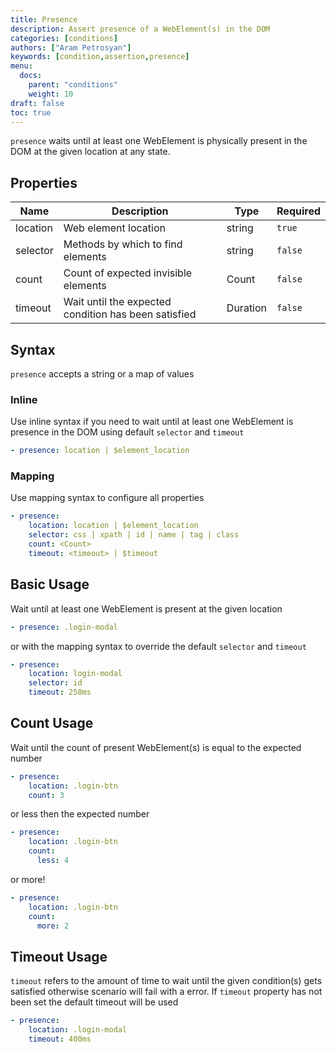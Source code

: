 ```yaml
---
title: Presence
description: Assert presence of a WebElement(s) in the DOM
categories: [conditions]
authors: ["Aram Petrosyan"]
keywords: [condition,assertion,presence]
menu:
  docs:
    parent: "conditions"
    weight: 10
draft: false
toc: true    
---
```


`presence` waits until at least one WebElement is physically present in the DOM at the given location at any state.

## Properties

Name|Description|Type|Required
---|---|---|---
location|Web element location|string|`true`
selector|Methods by which to find elements|string|`false`
count|Count of expected invisible elements|Count|`false`
timeout|Wait until the expected condition has been satisfied|Duration|`false`

## Syntax

`presence` accepts a string or a map of values

### Inline

Use inline syntax if you need to wait until at least one WebElement is presence in the DOM using default `selector` and `timeout`

```yaml
- presence: location | $element_location
```

### Mapping

Use mapping syntax to configure all properties

```yaml
- presence:
    location: location | $element_location
    selector: css | xpath | id | name | tag | class
    count: <Count>
    timeout: <timeout> | $timeout
```

## Basic Usage

Wait until at least one WebElement is present at the given location

```yaml
- presence: .login-modal
```

or with the mapping syntax to override the default `selector` and `timeout`

```yaml
- presence:
    location: login-modal
    selector: id
    timeout: 250ms
```

## Count Usage

Wait until the count of present WebElement(s) is equal to the expected number

```yaml
- presence:
    location: .login-btn
    count: 3
```

or less then the expected number

```yaml
- presence:
    location: .login-btn
    count:
      less: 4
```

or more!

```yaml
- presence:
    location: .login-btn
    count:
      more: 2
```

## Timeout Usage

`timeout` refers to the amount of time to wait until the given condition(s) gets satisfied otherwise scenario will fail with a error. If `timeout` property has not been set the default timeout will be used

```yaml
- presence:
    location: .login-modal
    timeout: 400ms
```
